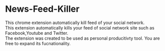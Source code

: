 # News-Feed-Killer
This chrome extension automatically kill feed of your social network.<br>
This extension automatically kills your feed of social network site such as Facebook,Youtube and Twitter.<br>
The extension was created to be used as personal producitivty tool. You are free to expand its fucnationality.
